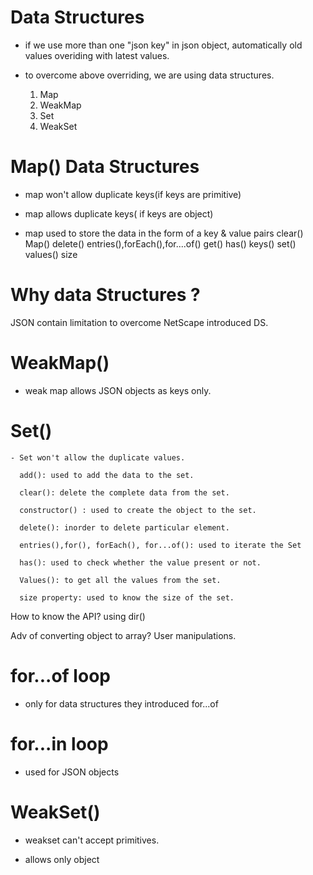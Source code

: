 # Data Structures

- if we use more than one "json key" in json object, automatically old values overiding with latest values.

- to overcome above overriding, we are using data structures.

  1. Map
  2. WeakMap
  3. Set
  4. WeakSet

# Map() Data Structures

- map won't allow duplicate keys(if keys are primitive)

- map allows duplicate keys( if keys are object)

- map used to store the data in the form of a key & value pairs
  clear()
  Map()
  delete()
  entries(),forEach(),for....of()
  get()
  has()
  keys()
  set()
  values()
  size

# Why data Structures ?

JSON contain limitation to overcome NetScape introduced DS.

# WeakMap()

- weak map allows JSON objects as keys only.

# Set()

    - Set won't allow the duplicate values.

      add(): used to add the data to the set.

      clear(): delete the complete data from the set.

      constructor() : used to create the object to the set.

      delete(): inorder to delete particular element.

      entries(),for(), forEach(), for...of(): used to iterate the Set

      has(): used to check whether the value present or not.

      Values(): to get all the values from the set.

      size property: used to know the size of the set.

How to know the API? using dir()

Adv of converting object to array? User manipulations.

# for...of loop

- only for data structures they introduced for...of

# for...in loop

- used for JSON objects

# WeakSet()

- weakset can't accept primitives.

- allows only object
